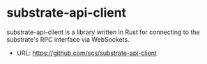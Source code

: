 # substrate-api-client

substrate-api-client is a library written in Rust for connecting to the substrate's RPC interface via WebSockets.

- URL: https://github.com/scs/substrate-api-client